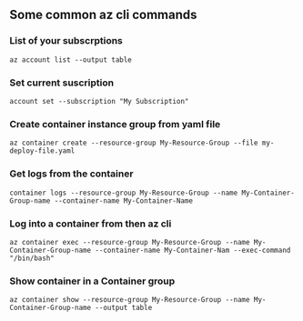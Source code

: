 ## Some common az cli commands

### List of your subscrptions
```
az account list --output table
```
### Set current suscription
```
account set --subscription "My Subscription"
```
### Create container instance group from yaml file
```
az container create --resource-group My-Resource-Group --file my-deploy-file.yaml
```
### Get logs from the container
```
container logs --resource-group My-Resource-Group --name My-Container-Group-name --container-name My-Container-Name
```
### Log into a container from then az cli
```
az container exec --resource-group My-Resource-Group --name My-Container-Group-name --container-name My-Container-Nam --exec-command "/bin/bash"
```
### Show container in a Container group
```
az container show --resource-group My-Resource-Group --name My-Container-Group-name --output table
```
